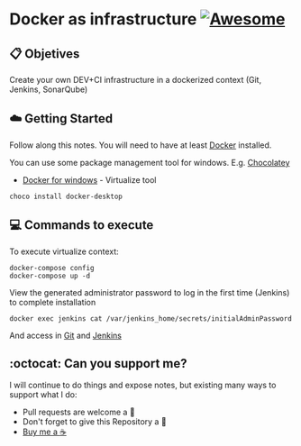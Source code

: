 # Docker as infrastructure [![Awesome](https://awesome.re/badge-flat.svg)](https://awesome.re)

## :clipboard: Objetives

Create your own DEV+CI infrastructure in a dockerized context (Git, Jenkins, SonarQube)

## :cloud: Getting Started

Follow along this notes. You will need to have at least [Docker](https://www.docker.com/) installed.

You can use some package management tool for windows. E.g. [Chocolatey](https://chocolatey.org/install)

*	[Docker for windows](https://www.docker.com/) - Virtualize tool

```
choco install docker-desktop
```

## :computer: Commands to execute

To execute virtualize context:

```
docker-compose config
docker-compose up -d
```

View the generated administrator password to log in the first time (Jenkins) to complete installation

```
docker exec jenkins cat /var/jenkins_home/secrets/initialAdminPassword
```

And access in [Git](http://localhost:18082/) and [Jenkins](http://localhost:18080/) 

## :octocat: Can you support me?

I will continue to do things and expose notes, but existing many ways to support what I do:
* Pull requests are welcome a :dizzy:
* Don't forget to give this Repository a :star2:
* <a href="https://www.buymeacoffee.com/pedringcoding" title="Donate to this content using BuyMeACoffee">Buy me a :coffee:</a>
